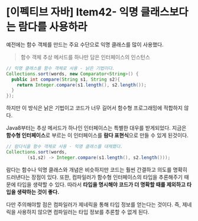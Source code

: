 # [이펙티브 자바] Item42- 익명 클래스보다는 람다를 사용하라

예전에는 함수 객체를 만드는 주요 수단으로 익명 클래스를 많이 사용했다.

> 함수 객체
추상 메서드를 하나만 담은 인터페이스의 인스턴스

```java
// 익명 클래스를 함수 객체로 사용 - 낡은 기법이다.
Collections.sort(words, new Comparator<String>() {
  public int compare(String s1, String s2){
    return Integer.compare(s1.length(), s2.length());
  }
});
```

하지만 이 방식은 낡은 기법이고 코드가 너무 길어서 함수형 프로그래밍에 적합하지 않다.

Java8부터는 추상 메서드가 하나인 인터페이스는 특별한 대우를 받게되었다. 지금은 **함수형 인터페이스**로 부르는 이 인터페이스를 **람다 표현식**으로 만들 수 있게 된것이다.  

```java
// 람다식을 함수 객체로 사용 - 익명 클래스를 대체했다.
Collections.sort(words,
        (s1,s2) -> Integer.compare(s1.length(), s2.length()));
```

람다는 함수나 익명 클래스와 개념은 비슷하지만 코드는 훨씬 간결하고 의도를 명확히 드러낸다는 장점이 있다. 또한, 컴파일러가 함수형 인터페이스의 타입을 추론해주기 때문에 타입을 생략할 수 있다. 따라서 **타입을 명시해야 코드가 더 명확할 때를 제외하고 타입을 생략하는 것이 좋다.**

다만 주의해야할 점은 컴파일러가 제네릭을 통해 타입 정보를 얻는다는 것이다. 즉, 제네릭을 사용하지 않으면 컴파일러는 타입 정보를 추론할 수 없게 된다.